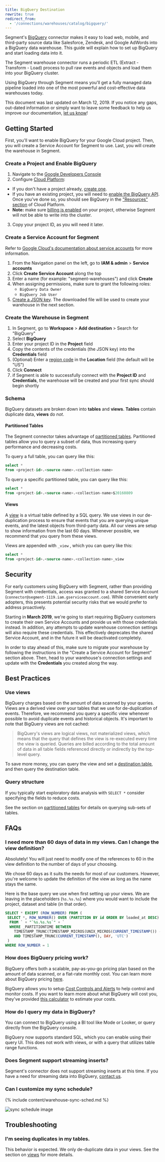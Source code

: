 ```yaml
---
title: BigQuery Destination
rewrite: true
redirect_from:
  - '/connections/warehouses/catalog/bigquery/'
---
```



Segment's [BigQuery](https://cloud.google.com/bigquery/) connector makes it easy
to load web, mobile, and third-party source data like Salesforce, Zendesk, and
Google AdWords into a BigQuery data warehouse.  This guide will explain how to
set up BigQuery and start loading data into it.

The Segment warehouse connector runs a periodic ETL (Extract - Transform - Load)
process to pull raw events and objects and load them into your BigQuery cluster.

Using BigQuery through Segment means you'll get a fully managed data pipeline
loaded into one of the most powerful and cost-effective data warehouses today.

This document was last updated on March 12, 2019. If you notice any gaps,
out-dated information or simply want to leave some feedback to help us improve
our documentation, [let us know](https://segment.com/help/contact)!

## Getting Started

First, you'll want to enable BigQuery for your Google Cloud project. Then, you
will create a Service Account for Segment to use. Last, you will create the
warehouse in Segment.

### Create a Project and Enable BigQuery

1. Navigate to the [Google Developers Console](https://console.developers.google.com/)
2. Configure [Cloud Platform](https://console.cloud.google.com/):
  - If you don't have a project already, [create one](https://support.google.com/cloud/answer/6251787?hl=en&ref_topic=6158848).
  - If you have an existing project, you will need to [enable the BigQuery API](https://cloud.google.com/bigquery/quickstart-web-ui).
    Once you've done so, you should see BigQuery in the ["Resources" section](https://cl.ly/0W2i2I2B2R0M) of Cloud Platform.
  - **Note:** make sure [billing is enabled](https://support.google.com/cloud/answer/6293499#enable-billing) on your project,
    otherwise Segment will not be able to write into the cluster.
3. Copy your project ID, as you will need it later.

### Create a Service Account for Segment

Refer to [Google Cloud's documentation about service
accounts](https://cloud.google.com/iam/docs/creating-managing-service-accounts)
for more information.

1. From the Navigation panel on the left, go to **IAM & admin** > **Service accounts**
2. Click **Create Service Account** along the top
3. Enter a name (for example: "segment-warehouses") and click **Create**
4. When assigning permissions, make sure to grant the following roles:
    - `BigQuery Data Owner`
    - `BigQuery Job User`
5. [Create a JSON key](https://cloud.google.com/iam/docs/creating-managing-service-account-keys).
The downloaded file will be used to create your warehouse in the next section.

### Create the Warehouse in Segment

1. In Segment, go to **Workspace** > **Add destination** > Search for "BigQuery"
2. Select **BigQuery**
3. Enter your project ID in the **Project** field
4. Copy the contents of the credentials (the JSON key) into the **Credentials** field
5. (Optional) Enter a [region code](https://cloud.google.com/compute/docs/regions-zones/) in the **Location** field (the default will be "US")
6. Click **Connect**
7. if Segment is able to successfully connect with the **Project ID** and **Credentials**,
the warehouse will be created and your first sync should begin shortly

### Schema

BigQuery datasets are broken down into **tables** and **views**. **Tables**
contain duplicate data, **views** do _not_.

#### Partitioned Tables

The Segment connector takes advantage of [partitioned
tables](https://cloud.google.com/bigquery/docs/partitioned-tables). Partitioned
tables allow you to query a subset of data, thus increasing query performance
and decreasing costs.

To query a full table, you can query like this:

```sql
select *
from <project-id>.<source-name>.<collection-name>
```

To query a specific partitioned table, you can query like this:


```sql
select *
from <project-id>.<source-name>.<collection-name>$20160809
```

#### Views

A [view](https://cloud.google.com/bigquery/querying-data#views) is a virtual
table defined by a SQL query. We use views in our de-duplication process to
ensure that events that you are querying unique events, and the latest objects
from third-party data. All our views are setup to show information from the last
60 days. Whenever possible, we recommend that you query from these views.

Views are appended with `_view` , which you can query like this:

```sql
select *
from <project-id>.<source-name>.<collection-name>_view
```

## Security

For early customers using BigQuery with Segment, rather than providing Segment
with credentials, access was granted to a shared Service Account
(`connector@segment-1119.iam.gserviceaccount.com`). While convenient early
adopters, this presents potential security risks that we would prefer to address
proactively.

Starting in **March 2019**, we're going to start requiring BigQuery customers to
create their own Service Accounts and provide us with those credentials instead.
In addition, any attempts to update warehouse connection settings will also
require these credentials. This effectively deprecates the shared Service
Account, and in the future it will be deactivated completely.

In order to stay ahead of this, make sure to migrate your warehouse by following
the instructions in the "Create a Service Account for Segment" section above.
Then, head to your warehouse's connection settings and update with the
**Credentials** you created along the way.


## Best Practices

### Use views

BigQuery charges based on the amount of data scanned by your queries. Views are
a derived view over your tables that we use for de-duplication of events.
Therefore, we recommend you query a specific view whenever possible to avoid
duplicate events and historical objects. It's important to note that BigQuery
views are not cached:

> BigQuery's views are logical views, not materialized views, which means that
> the query that defines the view is re-executed every time the view is queried.
> Queries are billed according to the total amount of data in all table fields
> referenced directly or indirectly by the top-level query.

To save more money, you can query the view and set a [destination
table](https://cloud.google.com/bigquery/docs/tables), and then query the
destination table.

### Query structure

If you typically start exploratory data analysis with `SELECT *` consider
specifying the fields to reduce costs.

See the section on [partitioned tables](#partitioned-tables) for details on
querying sub-sets of tables.


## FAQs

### I need more than 60 days of data in my views. Can I change the view definition?

Absolutely! You will just need to modify one of the references to 60 in the view
definition to the number of days of your choosing.

We chose 60 days as it suits the needs for most of our customers. However,
you're welcome to update the definition of the view as long as the name stays
the same.

Here is the base query we use when first setting up your views. We are leaving
in the placeholders (`%s.%s.%s`) where you would want to include the project,
dataset and table (in that order).

```sql
SELECT * EXCEPT (ROW_NUMBER) FROM (
 SELECT *, ROW_NUMBER() OVER (PARTITION BY id ORDER BY loaded_at DESC) ROW_NUMBER
  FROM ` + "`%s.%s.%s`" + `
  WHERE _PARTITIONTIME BETWEEN
    TIMESTAMP_TRUNC(TIMESTAMP_MICROS(UNIX_MICROS(CURRENT_TIMESTAMP()) - 60 * 60 * 60 * 24 * 1000000), DAY, 'UTC')
    AND TIMESTAMP_TRUNC(CURRENT_TIMESTAMP(), DAY, 'UTC')
 )
WHERE ROW_NUMBER = 1
```

### How does BigQuery pricing work?

BigQuery offers both a scalable, pay-as-you-go pricing plan based on the amount
of data scanned, or a flat-rate monthly cost. You can learn more about BigQuery
pricing [here](https://cloud.google.com/bigquery/pricing).

BigQuery allows you to setup [Cost Controls and
Alerts](https://cloud.google.com/bigquery/cost-controls) to help control and
monitor costs. If you want to learn more about what BigQuery will cost you,
they've provided [this
calculator](https://cloud.google.com/products/calculator/) to estimate your
costs.

### How do I query my data in BigQuery?

You can connect to BigQuery using a BI tool like Mode or Looker, or query
directly from the BigQuery console.

BigQuery now supports standard SQL, which you can enable using their query UI.
This does not work with views, or with a query that utilizes table range
functions.

### Does Segment support streaming inserts?

Segment's connector does not support streaming inserts at this time. If you have
a need for streaming data into BigQuery, [contact us](https://segment.com/requests/integrations/).

### Can I customize my sync schedule?

{% include content/warehouse-sync-sched.md %}

![sync schedule image](images/syncsched.png)

## Troubleshooting

### I'm seeing duplicates in my tables.

This behavior is expected. We only de-duplicate data in your views. See the
section on [views](#views) for more details.
